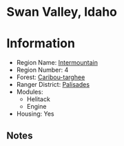 
Swan Valley, Idaho
==================
  
# Information  
* Region Name: [Intermountain]()  
* Region Number: 4  
* Forest: [Caribou-targhee](http://www.fs.usda.gov/ctnf)  
* Ranger District: [Palisades]()  
* Modules:  
  - Helitack  
  - Engine  
* Housing: Yes  
  
## Notes


